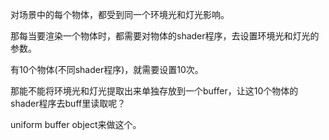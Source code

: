 ﻿对场景中的每个物体，都受到同一个环境光和灯光影响。

那每当要渲染一个物体时，都需要对物体的shader程序，去设置环境光和灯光的参数。

有10个物体(不同shader程序)，就需要设置10次。

那能不能将环境光和灯光提取出来单独存放到一个buffer，让这10个物体的shader程序去buff里读取呢？

uniform buffer object来做这个。
